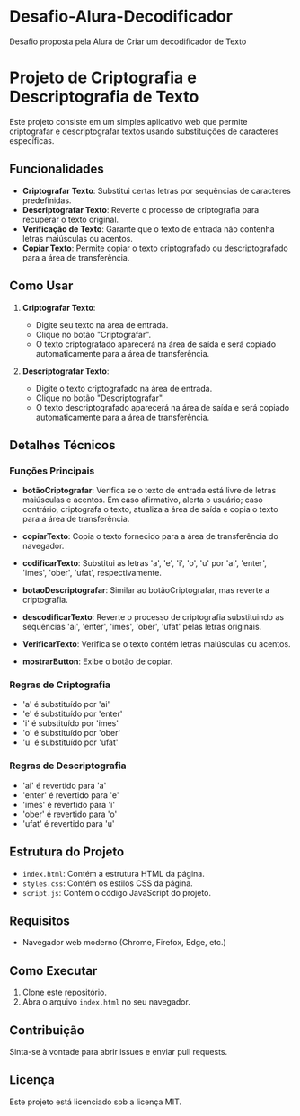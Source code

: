 # Desafio-Alura-Decodificador
Desafio proposta pela Alura de Criar um decodificador de Texto

# Projeto de Criptografia e Descriptografia de Texto

Este projeto consiste em um simples aplicativo web que permite criptografar e descriptografar textos usando substituições de caracteres específicas.

## Funcionalidades

- **Criptografar Texto**: Substitui certas letras por sequências de caracteres predefinidas.
- **Descriptografar Texto**: Reverte o processo de criptografia para recuperar o texto original.
- **Verificação de Texto**: Garante que o texto de entrada não contenha letras maiúsculas ou acentos.
- **Copiar Texto**: Permite copiar o texto criptografado ou descriptografado para a área de transferência.

## Como Usar

1. **Criptografar Texto**:
    - Digite seu texto na área de entrada.
    - Clique no botão "Criptografar".
    - O texto criptografado aparecerá na área de saída e será copiado automaticamente para a área de transferência.

2. **Descriptografar Texto**:
    - Digite o texto criptografado na área de entrada.
    - Clique no botão "Descriptografar".
    - O texto descriptografado aparecerá na área de saída e será copiado automaticamente para a área de transferência.

## Detalhes Técnicos

### Funções Principais

- **botãoCriptografar**: Verifica se o texto de entrada está livre de letras maiúsculas e acentos. Em caso afirmativo, alerta o usuário; caso contrário, criptografa o texto, atualiza a área de saída e copia o texto para a área de transferência.
  
- **copiarTexto**: Copia o texto fornecido para a área de transferência do navegador.

- **codificarTexto**: Substitui as letras 'a', 'e', 'i', 'o', 'u' por 'ai', 'enter', 'imes', 'ober', 'ufat', respectivamente.

- **botaoDescriptografar**: Similar ao botãoCriptografar, mas reverte a criptografia.

- **descodificarTexto**: Reverte o processo de criptografia substituindo as sequências 'ai', 'enter', 'imes', 'ober', 'ufat' pelas letras originais.

- **VerificarTexto**: Verifica se o texto contém letras maiúsculas ou acentos.

- **mostrarButton**: Exibe o botão de copiar.

### Regras de Criptografia

- 'a' é substituído por 'ai'
- 'e' é substituído por 'enter'
- 'i' é substituído por 'imes'
- 'o' é substituído por 'ober'
- 'u' é substituído por 'ufat'

### Regras de Descriptografia

- 'ai' é revertido para 'a'
- 'enter' é revertido para 'e'
- 'imes' é revertido para 'i'
- 'ober' é revertido para 'o'
- 'ufat' é revertido para 'u'

## Estrutura do Projeto

- `index.html`: Contém a estrutura HTML da página.
- `styles.css`: Contém os estilos CSS da página.
- `script.js`: Contém o código JavaScript do projeto.

## Requisitos

- Navegador web moderno (Chrome, Firefox, Edge, etc.)

## Como Executar

1. Clone este repositório.
2. Abra o arquivo `index.html` no seu navegador.

## Contribuição

Sinta-se à vontade para abrir issues e enviar pull requests.

## Licença

Este projeto está licenciado sob a licença MIT.
